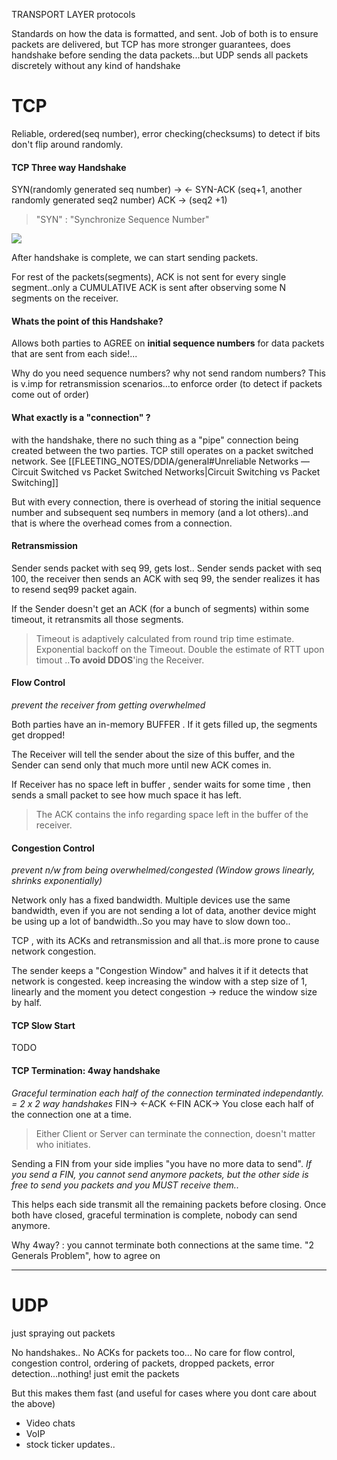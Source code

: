 TRANSPORT LAYER protocols

Standards on how the data is formatted, and sent. Job of both is to ensure packets are delivered, but TCP has more stronger guarantees, does handshake before sending the data packets...but UDP sends all packets discretely without any kind of handshake

# TCP
Reliable, ordered(seq number), error checking(checksums) to detect if  bits don't flip around randomly.


#### TCP Three way Handshake
SYN(randomly generated seq number) -> 
<- SYN-ACK (seq+1, another randomly generated seq2 number)
ACK -> (seq2 +1)

> "SYN" : "Synchronize Sequence Number"

![](https://media.geeksforgeeks.org/wp-content/uploads/TCP-connection-1.png)

After handshake is complete, we can start sending packets.

For rest of the packets(segments), ACK is not sent for every single segment..only a CUMULATIVE ACK is sent after observing some N segments on the receiver.

#### Whats the point of this Handshake?
Allows both parties to AGREE on **initial sequence numbers** for data packets that are sent from each side!...

Why do you need sequence numbers? why not send random numbers?
This is v.imp for retransmission scenarios...to enforce order (to detect if packets come out of order)

#### What exactly is a "connection" ?
with the handshake, there no such thing as a "pipe" connection being created between the two parties. TCP  still operates on a packet switched network. See [[FLEETING_NOTES/DDIA/general#Unreliable Networks — Circuit Switched vs Packet Switched Networks|Circuit Switching vs Packet Switching]] 

But with every connection, there is overhead of storing the initial sequence number and subsequent seq numbers in memory (and a lot others)..and that is where the overhead comes from a connection.


#### Retransmission
Sender sends packet with seq 99, gets lost..
Sender sends packet with seq 100, the receiver then sends an ACK with seq 99, the sender realizes it has to resend seq99 packet again.

If the Sender doesn't get an ACK (for a bunch of segments) within some timeout, it retransmits all those segments.
> Timeout is adaptively calculated from round trip time estimate.
> Exponential backoff on the Timeout. Double the estimate of RTT upon timout ..**To avoid DDOS**'ing the Receiver.


#### Flow Control
_prevent the receiver from getting overwhelmed_

Both parties have an in-memory BUFFER .
If it gets filled up, the segments get dropped!

The Receiver will tell the sender about the size of this buffer, and the Sender can send only that much more until new ACK comes in.

If Receiver has no space left in buffer , sender waits for some time , then sends a small packet to see how much space it has left.

> The ACK contains the info regarding space left in the buffer of the receiver.


#### Congestion Control
_prevent n/w from being overwhelmed/congested_
_(Window grows linearly, shrinks exponentially)_

Network only has a fixed bandwidth. Multiple devices use the same bandwidth, even if you are not sending a lot of data, another device might be using up a lot of bandwidth..So you may have to slow down too..

TCP , with its ACKs and retransmission and all that..is more prone to cause network congestion.

The sender keeps a "Congestion Window" and halves it if it detects that network is congested.
keep increasing the window with a step size of 1, linearly and the moment you detect congestion -> reduce the window size by half.

#### TCP Slow Start
TODO

#### TCP Termination: 4way handshake
_Graceful termination_
_each half of the connection terminated independantly. = 2 x 2 way handshakes_
FIN->
<-ACK
<-FIN
ACK->
You close each half of the connection one at a time.

> Either Client or Server can terminate the connection, doesn't matter who initiates.

Sending a FIN from your side implies "you have no more data to send".
_If you send a FIN, you cannot send anymore packets, but the other side is free to send you packets and you MUST receive them.._

This helps each side transmit all the remaining packets before closing.
Once both have closed, graceful termination is complete, nobody can send anymore.

Why 4way? : you cannot terminate both connections at the same time. "2 Generals Problem", how to agree on 

---
# UDP
just spraying out packets

No handshakes.. No ACKs for packets too...
No care for flow control, congestion control, ordering of packets, dropped packets, error detection...nothing! just emit the packets

But this makes them fast (and useful for cases where you dont care about the above)
- Video chats
- VoIP
- stock ticker updates..

